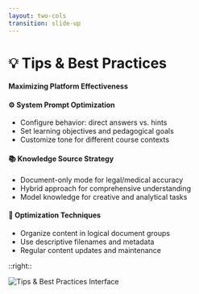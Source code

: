 ```yaml
---
layout: two-cols
transition: slide-up
---
```


<ThemeToggle />

# <span class="slide-title">💡 Tips & Best Practices</span>

<div class="pr-6">
  <h4 class="montserrat-paragraph text-base font-bold text-orange-800 dark:text-orange-100 mb-4">
    Maximizing Platform Effectiveness
  </h4>
  
  <!-- System Prompt Optimization -->
  <div class="mb-4">
    <h4 class="montserrat-paragraph text-sm font-semibold text-gray-800 dark:text-gray-200 mb-1 flex items-center gap-1">
      <span class="text-blue-500">⚙️</span> System Prompt Optimization
    </h4>
    <ul class="space-y-2 text-sm">
      <li class="flex items-center gap-2">
        <span class="w-1.5 h-1.5 bg-green-500 rounded-full"></span>
        <span class="montserrat-paragraph">Configure behavior: direct answers vs. hints</span>
      </li>
      <li class="flex items-center gap-2">
        <span class="w-1.5 h-1.5 bg-green-500 rounded-full"></span>
        <span class="montserrat-paragraph">Set learning objectives and pedagogical goals</span>
      </li>
      <li class="flex items-center gap-2">
        <span class="w-1.5 h-1.5 bg-green-500 rounded-full"></span>
        <span class="montserrat-paragraph">Customize tone for different course contexts</span>
      </li>
    </ul>
  </div>

  <!-- Knowledge Source Strategy -->
  <div class="mb-4">
    <h4 class="montserrat-paragraph text-sm font-semibold text-gray-800 dark:text-gray-200 mb-1 flex items-center gap-1">
      <span class="text-green-500">📚</span> Knowledge Source Strategy
    </h4>
    <ul class="space-y-2 text-sm">
      <li class="flex items-center gap-2">
        <span class="w-1.5 h-1.5 bg-green-500 rounded-full"></span>
        <span class="montserrat-paragraph">Document-only mode for legal/medical accuracy</span>
      </li>
      <li class="flex items-center gap-2">
        <span class="w-1.5 h-1.5 bg-green-500 rounded-full"></span>
        <span class="montserrat-paragraph">Hybrid approach for comprehensive understanding</span>
      </li>
      <li class="flex items-center gap-2">
        <span class="w-1.5 h-1.5 bg-green-500 rounded-full"></span>
        <span class="montserrat-paragraph">Model knowledge for creative and analytical tasks</span>
      </li>
    </ul>
  </div>

  <!-- Optimization Techniques -->
  <div>
    <h4 class="montserrat-paragraph text-sm font-semibold text-gray-800 dark:text-gray-200 mb-1 flex items-center gap-1">
      <span class="text-purple-500">🎯</span> Optimization Techniques
    </h4>
    <ul class="space-y-2 text-sm">
      <li class="flex items-center gap-2">
        <span class="w-1.5 h-1.5 bg-green-500 rounded-full"></span>
        <span class="montserrat-paragraph">Organize content in logical document groups</span>
      </li>
      <li class="flex items-center gap-2">
        <span class="w-1.5 h-1.5 bg-green-500 rounded-full"></span>
        <span class="montserrat-paragraph">Use descriptive filenames and metadata</span>
      </li>
      <li class="flex items-center gap-2">
        <span class="w-1.5 h-1.5 bg-green-500 rounded-full"></span>
        <span class="montserrat-paragraph">Regular content updates and maintenance</span>
      </li>
    </ul>
  </div>
</div>

::right::

<!-- Tips & Best Practices Screenshot -->
<div class="pl-6">
  <div class="h-full flex items-center justify-center">
    <img src="/images/tips_best_practices_placeholder.png" alt="Tips & Best Practices Interface" class="w-full max-w-lg rounded-lg shadow-lg" />
  </div>
</div>

<!--
Tips & Best Practices slide:
- System prompt optimization for different learning objectives
- Knowledge source strategy balancing documents vs model knowledge
- Optimization techniques for content organization and maintenance
-->